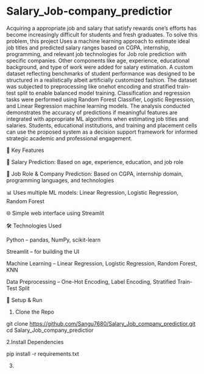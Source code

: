 # Salary_Job-company_predictior

Acquiring a appropriate job and salary that satisfy rewards one’s efforts has become increasingly difficult for students and fresh graduates. 
To solve this problem, this project Uses a machine learning approach to estimate ideal job titles and predicted salary ranges based on CGPA, internship, programming, and relevant job technologies for Job role prediction with specific companies. 
Other components like age, experience, educational background, and type of work were added for salary estimation. 
A custom dataset reflecting benchmarks of student performance was designed to be 
structured in a realistically albeit artificially customized fashion. The dataset was subjected to preprocessing like onehot encoding and stratified train-test split to enable balanced model training. 
Classification and regression tasks were performed using Random Forest Classifier, Logistic Regression, and Linear Regression machine learning models. The analysis conducted demonstrates the accuracy of predictions if meaningful features are integrated with appropriate ML algorithms when estimating job titles and salaries. Students, educational institutions, and training and 
placement cells can use the proposed system as a decision support framework for informed strategic academic and professional engagement.

🚀 Key Features

🎯 Salary Prediction: Based on age, experience, education, and job role

🧠 Job Role & Company Prediction: Based on CGPA, internship domain, programming languages, and technologies

📊 Uses multiple ML models: Linear Regression, Logistic Regression, Random Forest

🌐 Simple web interface using Streamlit

🛠️  Technologies Used

Python – pandas, NumPy, scikit-learn

Streamlit – for building the UI

Machine Learning – Linear Regression, Logistic Regression, Random Forest, KNN

Data Preprocessing – One-Hot Encoding, Label Encoding, Stratified Train-Test Split

📁 Setup & Run

1. Clone the Repo

git clone https://github.com/Sangu7680/Salary_Job_company_predictior.git
cd Salary_Job_company_predictior

2.Install Dependencies

pip install -r requirements.txt

3.
